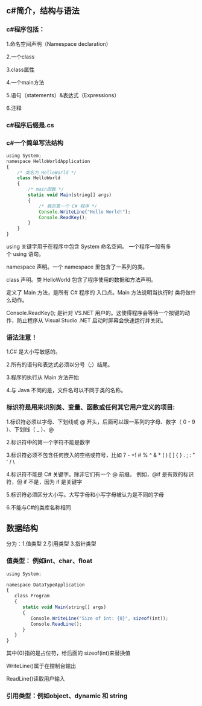 ## c#简介，结构与语法
### c#程序包括：
1.命名空间声明（Namespace declaration）

2.一个class 

3.class属性 

4.一个main方法 

5.语句（statements）&表达式（Expressions）

6.注释

### c#程序后缀是.cs

### c#一个简单写法结构
```javascript
using System;
namespace HelloWorldApplication
{
    /* 类名为 HelloWorld */
    class HelloWorld
    {
        /* main函数 */
        static void Main(string[] args)
        {
            /* 我的第一个 C# 程序 */
            Console.WriteLine("Hello World!");
            Console.ReadKey();
        }
    }
}
```
using 关键字用于在程序中包含 System 命名空间。 一个程序一般有多个 using 语句。

namespace 声明。一个 namespace 里包含了一系列的类。

class 声明。类 HelloWorld 包含了程序使用的数据和方法声明。

定义了 Main 方法，是所有 C# 程序的 入口点。Main 方法说明当执行时 类将做什么动作。

Console.ReadKey(); 是针对 VS.NET 用户的。这使得程序会等待一个按键的动作，防止程序从 Visual Studio .NET 启动时屏幕会快速运行并关闭。


### 语法注意！
1.C# 是大小写敏感的。

2.所有的语句和表达式必须以分号（;）结尾。

3.程序的执行从 Main 方法开始 

4.与 Java 不同的是，文件名可以不同于类的名称。

### 标识符是用来识别类、变量、函数或任何其它用户定义的项目:
1.标识符必须以字母、下划线或 @ 开头，后面可以跟一系列的字母、数字（ 0 - 9 ）、下划线（ _ ）、@

2.标识符中的第一个字符不能是数字

3.标识符必须不包含任何嵌入的空格或符号，比如 ? - +! # % ^ & * ( ) [ ] { } . ; : " ' / \

4.标识符不能是 C# 关键字。除非它们有一个 @ 前缀。 例如，@if 是有效的标识符，但 if 不是，因为 if 是关键字

5.标识符必须区分大小写。大写字母和小写字母被认为是不同的字母

6.不能与C#的类库名称相同


## 数据结构
分为：1.值类型 2.引用类型 3.指针类型

### 值类型： 例如int、char、float

```javascript
using System;

namespace DataTypeApplication
{
   class Program
   {
      static void Main(string[] args)
      {
         Console.WriteLine("Size of int: {0}", sizeof(int));
         Console.ReadLine();
      }
   }
}
```

其中{0}指的是占位符，给后面的 sizeof(int)来替换值

WriteLine()属于在控制台输出

ReadLine()读取用户输入

### 引用类型：例如object、dynamic 和 string
